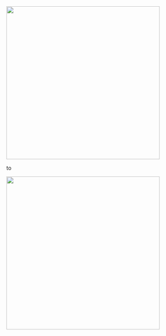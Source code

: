 
<img src=https://user-images.githubusercontent.com/27941112/81665074-3340e280-947b-11ea-8559-3581eb2aa1e7.png width=400px>

to

<img src=https://user-images.githubusercontent.com/27941112/81665079-34720f80-947b-11ea-986c-e36d070eddc0.jpg width=400px>
